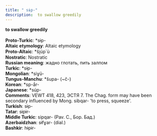 ```yaml
---
title: " sɨp-"
description:  to swallow greedily
---
```

<p data-pagefind-weight="0.5">
<strong> to swallow greedily</strong><br><br>
<strong>Proto-Turkic</strong>:  *sɨp-<br>
<strong>Altaic etymology</strong>:  Altaic etymology<br>
<strong> Proto-Altaic</strong>:  *ši̯úp`ù<br>
<strong>Nostratic</strong>:  Nostratic<br>
<strong>Russian meaning</strong>:  жадно глотать, пить залпом<br>
<strong>Turkic</strong>:  *sɨp-<br>
<strong>Mongolian</strong>:  *siɣü-<br>
<strong>Tungus-Manchu</strong>:  *šupa- (~č-)<br>
<strong>Korean</strong>:  *sp-ắr-<br>
<strong>Japanese</strong>:  *súp-<br>
<strong>Comments</strong>:  VEWT 418, 423, ЭСТЯ 7. The Chag. form may have been secondary influenced by Mong. sibqar- 'to press, squeeze'.<br>
<strong>Turkish</strong>:  sɨp-<br>
<strong>Tatar</strong>:  sɨpɨr-<br>
<strong>Middle Turkic</strong>:  sipqar- (Pav. C., Бор. Бад.)<br>
<strong>Azerbaidzhan</strong>:  sɨfɣar- (dial.)<br>
<strong>Bashkir</strong>:  hɨpɨr-<br>

</p>
